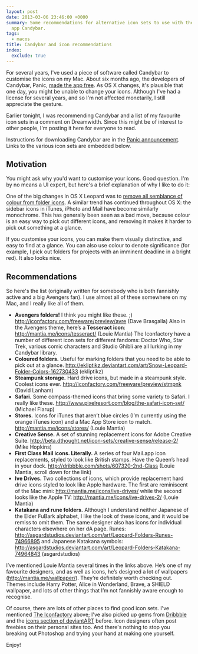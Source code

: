 ```yaml
---
layout: post
date: 2013-03-06 23:46:00 +0000
summary: Some recommendations for alternative icon sets to use with the Mac theming
  app Candybar.
tags:
  - macos
title: Candybar and icon recommendations
index:
  exclude: true
---
```


For several years, I've used a piece of software called Candybar to customise the icons on my Mac. About six months ago, the developers of Candybar, Panic, [made the app free](http://www.panic.com/blog/2012/08/candybar-mountain-lion-and-beyond/). As OS X changes, it's plausible that one day, you might be unable to change your icons. Although I've had a license for several years, and so I'm not affected monetarily, I still appreciate the gesture.

Earlier tonight, I was recommending Candybar and a list of my favourite icon sets in a comment on Dreamwidth. Since this might be of interest to other people, I'm posting it here for everyone to read.

Instructions for downloading Candybar are in the [Panic announcement](http://www.panic.com/blog/2012/08/candybar-mountain-lion-and-beyond/). Links to the various icon sets are embedded below.

## Motivation

You might ask why you'd want to customise your icons. Good question. I'm by no means a UI expert, but here's a brief explanation of why I like to do it:

One of the big changes in OS X Leopard was to [remove all semblance of colour from folder icons](http://arstechnica.com/apple/2007/10/mac-os-x-10-5/4/). A similar trend has continued throughout OS X: the sidebar icons in iTunes, iPhoto and Mail have become similarly monochrome. This has generally been seen as a bad move, because colour is an easy way to pick out different icons, and removing it makes it harder to pick out something at a glance.

If you customise your icons, you can make them visually distinctive, and easy to find at a glance. You can also use colour to denote significance (for example, I pick out folders for projects with an imminent deadline in a bright red). It also looks nice.

## Recommendations

So here's the list (originally written for somebody who is both fannishly active and a big Avengers fan). I use almost all of these somewhere on my Mac, and I really like all of them.

* **Avengers folders!** I think you might like these. ;) <http://iconfactory.com/freeware/preview/avre> (Dave Brasgalla) Also in the Avengers theme, here’s a **Tesseract icon**: <http://mantia.me/icons/tesseract/> (Louie Mantia) The Iconfactory have a number of different icon sets for different fandoms: Doctor Who, Star Trek, various comic characters and Studio Ghibli are all lurking in my Candybar library.
* **Coloured folders.** Useful for marking folders that you need to be able to pick out at a glance. <http://ekliptikz.deviantart.com/art/Snow-Leopard-Folder-Colors-162730433> (ekliptikz)
* **Steampunk storage.** Hard drive icons, but made in a steampunk style. Coolest icons ever. <http://iconfactory.com/freeware/preview/stmpnk> (David Lanham)
* **Safari.** Some compass-themed icons that bring some variety to Safari. I really like these. <http://www.pixelresort.com/blog/the-safari-icon-set/> (Michael Flarup)
* **Stores.** Icons for iTunes that aren’t blue circles (I’m currently using the orange iTunes icon) and a Mac App Store icon to match. <http://mantia.me/icons/stores/> (Louie Mantia)
* **Creative Sense.** A set of stunning replacement icons for Adobe Creative Suite. <http://beta.dthought.net/icon-sets/creative-sense/release-2/> (Mike Hopkins)
* **First Class Mail icons. Literally.** A series of four Mail.app icon replacements, styled to look like British stamps. Have the Queen’s head in your dock. <http://dribbble.com/shots/607320-2nd-Class> (Louie Mantia, scroll down for the link)
* **Ive Drives.** Two collections of icons, which provide replacement hard drive icons styled to look like Apple hardware. The first are reminiscent of the Mac mini: <http://mantia.me/icons/ive-drives/> while the second looks like the Apple TV: <http://mantia.me/icons/ive-drives-2/> (Louie Mantia)
* **Katakana and rune folders.** Although I understand neither Japanese of the Elder Fu&#66;ark alphabet, I like the look of these icons, and it would be remiss to omit them. The same designer also has icons for individual characters elsewhere on her dA page. Runes: <http://asgardstudios.deviantart.com/art/Leopard-Folders-Runes-74966895> and Japanese Katakana symbols: <http://asgardstudios.deviantart.com/art/Leopard-Folders-Katakana-74964843> (asgardstudios)

I’ve mentioned Louie Mantia several times in the links above. He’s one of my favourite designers, and as well as icons, he’s designed a lot of wallpapers (<http://mantia.me/wallpaper/>). They’re definitely worth checking out. Themes include Harry Potter, Alice in Wonderland, Brave, a SHIELD wallpaper, and lots of other things that I’m not fannishly aware enough to recognise.

Of course, there are lots of other places to find good icon sets. I've mentioned [The Iconfactory](http://iconfactory.com) above; I've also picked up gems from [Dribbble](http://dribbble.com/) and the [icons section of deviantART](http://browse.deviantart.com/customization/icons/) before. Icon designers often post freebies on their personal sites too. And there's nothing to stop you breaking out Photoshop and trying your hand at making one yourself.

Enjoy!